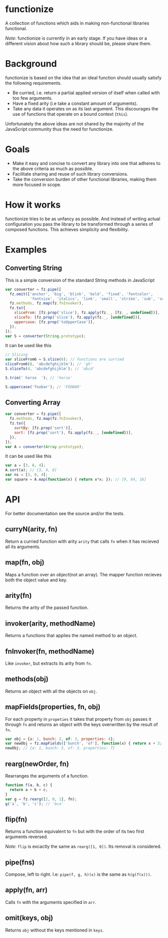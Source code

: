 # functionize
A collection of functions which aids in making non-functional libraries
functional.

_Note_: functionize is currently in an early stage. If you have ideas or a
different vision about how such a library should be, please share them.

# Background

functionize is based on the idea that an ideal function should
usually satisfy the following requirements.

* Be curried, i.e. return a partial applied version of itself when called with
  too few arguments.
* Have a fixed arity (i.e take a constant amount of arguments).
* Take any data it operates on as its last argument. This discourages the use
  of functions that operate on a bound context (`this`).

Unfortunately the above ideas are not shared by the majority of the JavaScript
community thus the need for functionize.

# Goals

* Make it easy and concise to convert any library into one that adheres to the above
  criteria as much as possible.
* Facilitate sharing and reuse of such library conversions.
* Take the conversion burden of other functional libraries, making them more
  focused in scope.

# How it works

functionize tries to be as unfancy as possible. And instead of writing actual
configuration you pass the library to be transformed through a series of
composed functions. This achieves simplicity and flexibility.

# Examples

## Converting String

This is a simple conversion of the standard String methods in JavaScript

```javascript
var converter = fz.pipe([
  fz.omit(['anchor', 'big', 'blink', 'bold', 'fixed', 'fontcolor',
           'fontsize', 'italics', 'link', 'small', 'strike', 'sub', 'sup']),
  fz.methods, fz.map(fz.fnInvoker),
  fz.to({
    sliceFrom: [fz.prop('slice'), fz.apply(fz._, [fz._, undefined])],
    sliceTo: [fz.prop('slice'), fz.apply(fz._, [undefined])],
    uppercase: [fz.prop('toUpperCase')],
  }),
]);
var S = converter(String.prototype);
```

It can be used like this

```javascript
// Slicing
var sliceFrom6 = S.slice(6); // functions are curried
sliceFrom6(8, 'abcdefghijklm'); // 'gh'
S.sliceTo(4, 'abcdefghijklm'); // 'abcd'

S.trim(' horse  '); // 'horse'

S.uppercase('foobar'); // 'FOOBAR'
```

## Converting Array

```javascript
var converter = fz.pipe([
  fz.methods, fz.map(fz.fnInvoker),
  fz.to({
    sortBy: [fz.prop('sort')],
    sort: [fz.prop('sort'), fz.apply(fz._, [undefined])],
  }),
]);
var A = converter(Array.prototype);
```

It can be used like this

```javascript
var a = [3, 8, 4];
A.sort(a); // [3, 4, 8]
var ns = [3, 8, 4];
var square = A.map(function(x) { return x*x; }); // [9, 64, 16]
```

# API

For better documentation see the source and/or the tests.

## curryN(arity, fn)

Return a curried function with arity `arity` that calls `fn` when it has
recieved all its arguments.

## map(fn, obj)

Maps a function over an _object_(not an array). The mapper function recieves
both the object value and key.

## arity(fn)

Returns the arity of the passed function.

## invoker(arity, methodName)

Returns a functions that applies the named method to an object.

## fnInvoker(fn, methodName)

Like `invoker`, but extracts its arity from `fn`.

## methods(obj)

Returns an object with all the objects on `obj`.

## mapFields(properties, fn, obj)

For each property in `propeties` it takes that property from `obj` passes it
through `fn` and returns an object with the keys overwritten by the result of
`fn`.

```javascript
var obj = {a: 1, bunch: 2, of: 3, properties: 4};
var newObj = fz.mapFields(['bunch', 'of'], function(x) { return x + 3; }, obj);
newObj; // {a: 1, bunch: 5, of: 3, properties: 7}
```

## rearg(newOrder, fn)

Rearranges the arguments of a function.

```javascript
function f(a, b, c) {
  return a + b + c;
}
var g = fz.rearg([2, 0, 1], fn);
g('a', 'b', 'c'); // 'bca'
```

## flip(fn)

Returns a function equivalent to `fn` but with the order of its two first
arguments reversed.

_Note_: `flip` is excactly the same as `rearg([1, 0])`. Its removal is considered.

## pipe(fns)

Compose, left to right. I.e: `pipe(f, g, h)(x)` is the same as
`h(g(f(x)))`.

## apply(fn, arr)

Calls `fn` with the arguments specified in `arr`.

## omit(keys, obj)

Returns `obj` without the keys mentioned in `keys`.
